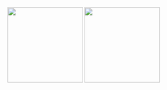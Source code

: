 <a href="https://github.com/tomoya0318">
  <img align="left" height="170px" src="https://github-readme-stats.vercel.app/api?username=tomoya0318&count_private=true&show_icons=true&theme=dracula" />
</a>
<a href="https://github.com/tomoya0318">
  <img align="left" height="170px" src="https://github-readme-stats.vercel.app/api/top-langs/?username=tomoya0318&layout=compact&theme=dracula" />
</a>

<!--
**tomoya0318/tomoya0318** is a ✨ _special_ ✨ repository because its `README.md` (this file) appears on your GitHub profile.

Here are some ideas to get you started:

- 🔭 I’m currently working on ...
- 🌱 I’m currently learning ...
- 👯 I’m looking to collaborate on ...
- 🤔 I’m looking for help with ...
- 💬 Ask me about ...
- 📫 How to reach me: ...
- 😄 Pronouns: ...
- ⚡ Fun fact: ...
-->
